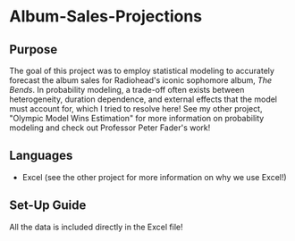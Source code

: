# Album-Sales-Projections
## Purpose
The goal of this project was to employ statistical modeling to accurately forecast the album sales for Radiohead's iconic sophomore album, _The Bends_. In probability modeling, a trade-off often exists between heterogeneity, duration dependence, and external effects that the model must account for, which I tried to resolve here! See my other project, "Olympic Model Wins Estimation" for more information on probability modeling and check out Professor Peter Fader's work!
## Languages
- Excel (see the other project for more information on why we use Excel!)
## Set-Up Guide
All the data is included directly in the Excel file!
